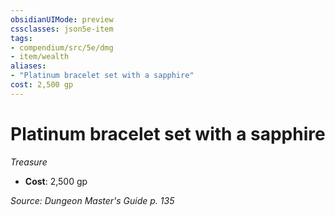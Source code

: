 ```yaml
---
obsidianUIMode: preview
cssclasses: json5e-item
tags:
- compendium/src/5e/dmg
- item/wealth
aliases: 
- "Platinum bracelet set with a sapphire"
cost: 2,500 gp
---
```

# Platinum bracelet set with a sapphire
*Treasure*  

- **Cost**: 2,500 gp

*Source: Dungeon Master's Guide p. 135*